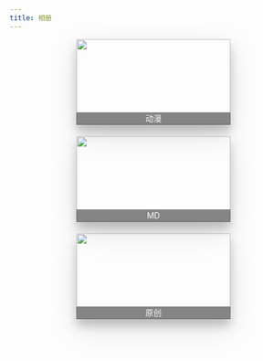 ```yaml
---
title: 相册
---
```


<style>.total{display:-ms-flexbox;display:flex;-ms-flex-wrap:wrap;flex-wrap:wrap;-ms-flex-pack:center;justify-content:center;-ms-flex-align:start;align-items:flex-start;-ms-flex-line-pack:start;align-content:flex-start;width:100%}.item{position:relative;width:270px;height:150px;margin:0 10px 20px;box-shadow:0 12px 15px 0 rgba(0,0,0,.19),0 17px 50px 0 rgba(0,0,0,.12)}.item img:not(.LGallerySlider-Slide){width:100%;height:100%;transition:all .5s}.item span{position:absolute;bottom:0;left:0;padding:1px 0;display:block;width:100%;height:20px;line-height:20px;text-align:center;color:#fcfaf9;background-color:#0E0E0E80;transition:all .5s}.item:hover{box-shadow:0 12px 15px 0 transparent,0 17px 50px 0 transparent}.item:hover img:not(.LGallerySlider-Slide){opacity:1;transform:scale(.8) rotate3d(-1,1,0,-20deg);box-shadow:-10px -10px 2px .3px rgba(0,0,0,.6),-20px -20px 3px .3px rgba(0,0,0,.3),-30px -30px 4px .3px rgba(0,0,0,.1)}.item:hover span{height:75px;line-height:75px;opacity:0;z-index:-1}</style>
<div class="total">
    <a href="cartoon/">
        <div class="item">
            <img srcset="https://rmt.dogedoge.com/fetch/royce/storage/gallery-cartoon/12.png?fmt=webp&q=75">
            <span>动漫</span>
        </div>
    </a>
    <a href="md/">
        <div class="item">
            <img srcset="https://rmt.dogedoge.com/fetch/royce/storage/gallery-md/7.png?fmt=webp&q=75">
            <span>MD</span>
        </div>
    </a>
    <a href="original/">
        <div class="item">
            <img srcset="https://rmt.dogedoge.com/fetch/royce/storage/gallery-original/9.png?fmt=webp&q=75">
            <span>原创</span>
        </div>
    </a>
</div>
